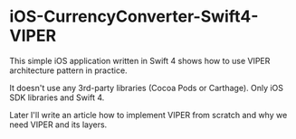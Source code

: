 # iOS-CurrencyConverter-Swift4-VIPER
This simple iOS application written in Swift 4 shows how to use VIPER architecture pattern in practice.

It doesn't use any 3rd-party libraries (Cocoa Pods or Carthage). Only iOS SDK libraries and Swift 4.

Later I'll write an article how to implement VIPER from scratch and why we need VIPER and its layers.
